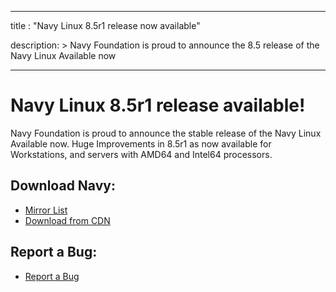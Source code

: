  
---
title : "Navy Linux 8.5r1 release now available"

description: >
    Navy Foundation is proud to announce the 8.5 release of the Navy Linux Available now

---
# Navy Linux 8.5r1 release available!

Navy Foundation is proud to announce the stable release of the Navy Linux Available now. Huge Improvements in 8.5r1 as now available for Workstations, and servers with AMD64 and Intel64 processors.

 

## Download Navy:

- [Mirror List](https://navylinux.org/mirrorlist/)
- [Download from CDN](https://cdn.navylinux.org/navylinux/releases/8.5r1/x86_64/iso/) 

## Report a Bug:

- [Report a Bug](https://github.com/navy-linux/issue-tracker)
